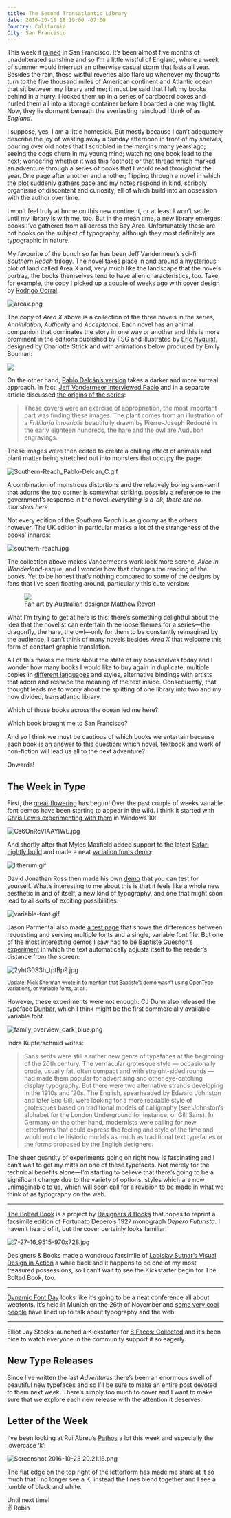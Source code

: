 ```yaml
---
title: The Second Transatlantic Library
date: 2016-10-18 18:19:00 -07:00
Country: California
City: San Francisco
---
```


<p>This week it <a href="https://twitter.com/vruba/status/786964172428816384">rained</a> in San Francisco. It’s been almost five months of unadulterated sunshine and so I’m a little wistful of England, where a week of summer would interrupt an otherwise casual storm that lasts all year. Besides the rain, these wistful reveries also flare up whenever my thoughts turn to the five thousand miles of American continent and Atlantic ocean that sit between my library and me; it must be said that I left my books behind in a hurry. I locked them up in a series of cardboard boxes and hurled them all into a storage container before I boarded a one way flight. Now, they lie dormant beneath the everlasting raincloud I think of as <em>England</em>.</p>

<p>I suppose, yes, I am a little homesick. But mostly because I can’t adequately describe the joy of wasting away a Sunday afternoon in front of my shelves, pouring over old notes that I scribbled in the margins many years ago; seeing the cogs churn in my young mind; watching one book lead to the next; wondering whether it was this footnote or that thread which marked an adventure through a series of books that I would read throughout the year. One page after another and another; flipping through a novel in which the plot suddenly gathers pace and my notes respond in kind, scribbly organisms of discontent and curiosity, all of which build into an obsession with the author over time.</p>

<p>I won’t feel truly at home on this new continent, or at least I won’t settle, until my library is with me, too. But in the mean time, a new library emerges; books I’ve gathered from all across the Bay Area. Unfortunately these are not books on the subject of typography, although they most definitely are typographic in nature.</p>

My favourite of the bunch so far has been Jeff Vandermeer’s sci-fi *Southern Reach* trilogy. The novel takes place in and around a mysterious plot of land called Area X and, very much like the landscape that the novels portray, the books themselves tend to have alien characteristics, too. Take, for example, the copy I picked up a couple of weeks ago with cover design by [Rodrigo Corral](http://www.jeffvandermeer.com/2015/01/21/rodrigo-corrals-cover-area-x-hardcover/):

![areax.png](/uploads/areax.png)

The copy of *Area X* above is a collection of the three novels in the series; *Annihilation*, *Authority* and *Acceptance*. Each novel has an animal companion that dominates the story in one way or another and this is more prominent in the editions published by FSG and illustrated by [Eric Nyquist](http://www.jeffvandermeer.com/2014/05/02/eric-nyquist-and-the-southern-reach-series/), designed by Charlotte Strick and with animations below produced by Emily Bouman:

<img src="/uploads/southern-reach.webp" onerror="this.onerror=null; this.src='/uploads/southern-reach.gif'">

On the other hand, [Pablo Delcán’s version](http://delcan.co/case-studies/southern-reach-3/) takes a darker and more surreal approach. In fact, [Jeff Vandermeer interviewed Pablo](http://www.fsgworkinprogress.com/2014/06/foreign-editions-the-southern-reach-trilogy) and in a separate article discussed [the origins of the series](http://www.theatlantic.com/entertainment/archive/2015/01/from-annihilation-to-acceptance-a-writers-surreal-journey/384884/):

> These covers were an exercise of appropriation, the most important part was finding these images. The plant comes from an illustration of a *Fritillaria imperialis* beautifully drawn by Pierre-Joseph Redouté in the early eighteen hundreds, the hare and the owl are Audubon engravings.

These images were then edited to create a chilling effect of animals and plant matter being stretched out into monsters that occupy the page:

![Southern-Reach_Pablo-Delcan_C.gif](/uploads/Southern-Reach_Pablo-Delcan_C.gif) 

A combination of monstrous distortions and the relatively boring sans-serif that adorns the top corner is somewhat striking, possibly a reference to the government’s response in the novel: *everything is a-ok, there are no monsters here*. 

Not every edition of the *Southern Reach* is as gloomy as the others however. The UK edition in particular masks a lot of the strangeness of the books’ innards:

![southern-reach.jpg](/uploads/southern-reach.jpg)

The collection above makes Vandermeer’s work look more serene, *Alice in Wonderland*-esque, and I wonder how that changes the reading of the books. Yet to be honest that’s nothing compared to some of the designs by fans that I’ve seen floating around, particularly this cute version: 

<figure>
  <img src='/uploads/1f4cd7001.jpg'>
  <figcaption>Fan art by Australian designer <a href='http://www.jeffvandermeer.com/2014/05/12/the-southern-reach-goes-retro-with-covers-by-matthew-revert'>Matthew Revert</a></figcaption>
</figure>

What I’m trying to get at here is this: there’s something delightful about the idea that the novelist can entertain three loose themes for a series—the dragonfly, the hare, the owl—only for them to be constantly reimagined by the audience; I can’t think of many novels besides *Area X* that welcome this form of constant graphic translation.

All of this makes me think about the state of my bookshelves today and I wonder how many books I would like to buy again in duplicate, multiple copies in [different languages](https://www.youtube.com/watch?v=UdbOhvjIJxI) and styles, alternative bindings with artists that adorn and reshape the meaning of the text inside. Consequently, that thought leads me to worry about the splitting of one library into two and my now divided, transatlantic library.  

Which of those books across the ocean led me here? 

Which book brought me to San Francisco?

And so I think we must be cautious of which books we entertain because each book is an answer to this question: which novel, textbook and work of non-fiction will lead us all to the next adventure?

Onwards!


## The Week in Type 

First, the [great flowering](https://www.robinrendle.com/adventures/a-great-flowering/) has begun! Over the past couple of weeks variable font demos have been starting to appear in the wild. I think it started with [Chris Lewis experimenting with them](https://twitter.com/chrissam42/status/778716592049795075) in Windows 10:

![Cs6OnRcVIAAYIWE.jpg](/uploads/Cs6OnRcVIAAYIWE.jpg)

And shortly after that Myles Maxfield added support to the latest [Safari nightly build](https://webkit.org/nightly/) and made a neat [variation fonts demo](http://litherum.blogspot.com/2016/09/variation-fonts-demo.html): 

![litherum.gif](/uploads/litherum.gif)

David Jonathan Ross then made his own [demo](http://stuff.djr.com/variable-demo/) that you can test for yourself. What’s interesting to me about this is that it feels like a whole new aesthetic in and of itself, a new kind of typography, and one that might soon lead to all sorts of exciting possibilities:

![variable-font.gif](/uploads/variable-font.gif)

Jason Parmental also made [a test page](http://rwt.io/rwt-variablefonts/html/varfonts.html) that shows the differences between requesting and serving multiple fonts and a single, variable font file. But one of the most interesting demos I saw had to be [Baptiste Guesnon’s experiment](https://twitter.com/Ba_Gsn/status/786544405310210049) in which the text automatically adjusts itself to the reader’s distance from the screen:

![2yhtG0S3h_tptBp9.jpg](/uploads/2yhtG0S3h_tptBp9.jpg)

<small>Update: Nick Sherman wrote in to mention that Baptiste’s demo wasn’t using OpenType variations, or variable fonts, at all.</small>

However, these experiments were not enough: CJ Dunn also released the typeface [Dunbar](http://cjtype.com/dunbar/), which I think might be the first commercially available variable font. 

![family_overview_dark_blue.png](/uploads/family_overview_dark_blue.png)

Indra Kupferschmid writes:

> Sans serifs were still a rather new genre of typefaces at the beginning of the 20th century. The vernacular grotesque style — occasionally crude, usually fat, often compact and with straight-sided rounds — had made them popular for advertising and other eye-catching display typography. But there were two alternative strands developing in the 1910s and ’20s. The English, spearheaded by Edward Johnston and later Eric Gill, were looking for a more readable style of grotesques based on traditional models of calligraphy (see Johnston’s alphabet for the London Underground for instance, or Gill Sans). In Germany on the other hand, modernists were calling for new letterforms that could express the feeling and style of the time and would not cite historic models as much as traditional text typefaces or the forms proposed by the English designers.

The sheer quantity of experiments going on right now is fascinating and I can’t wait to get my mitts on one of these typefaces. Not merely for the technical benefits alone—I’m starting to believe that there’s going to be a significant change due to the variety of options, styles which are now unimaginable to us, which will soon call for a revision to be made in what we think of as typography on the web.

***

[The Bolted Book](http://www.boltedbook.com/) is a project by [Designers & Books](http://www.designersandbooks.com/) that hopes to reprint a facsimile edition of Fortunato Depero’s 1927 monograph _Depero Futurista_. I haven’t heard of it, but the cover certainly looks familiar:

![7-27-16_9515-970x728.jpg](/uploads/7-27-16_9515-970x728.jpg)

Designers & Books made a wondrous facsimile of [Ladislav Sutnar’s Visual Design in Action](https://www.kickstarter.com/projects/1204158310/ladislav-sutnar-visual-design-in-action-facsimile) a while back and it happens to be one of my most treasured possessions, so I can’t wait to see the Kickstarter begin for The Bolted Book, too.

***

[Dynamic Font Day](http://2016.dynfntdy.com/) looks like it’s going to be a neat conference all about webfonts. It’s held in Munich on the 26th of November and [some very cool people](http://2016.dynfntdy.com/en/speakers) have lined up to talk about typography and the web. 

***

Elliot Jay Stocks launched a Kickstarter for [8 Faces: Collected](https://www.kickstarter.com/projects/elliotjaystocks/8-faces-collected) and it’s been nice to watch everyone in the community support it so eagerly.


## New Type Releases

Since I’ve written the last *Adventures* there’s been an enormous swell of beautiful new typefaces and so I’ll be sure to make an entire post devoted to them next week. There’s simply too much to cover and I want to make sure that we explore each new release with the attention it deserves.


## Letter of the Week

I’ve been looking at Rui Abreu’s [Pathos](http://r-typography.com/12_pathos/) a lot this week and especially the lowercase ‘k’:

![Screenshot 2016-10-23 20.21.16.png](/uploads/Screenshot%202016-10-23%2020.21.16.png)

The flat edge on the top right of the letterform has made me stare at it so much that I no longer see a K, instead the lines blend together and I see a jumble of black and white.

Until next time!<br/>
✌️ Robin







